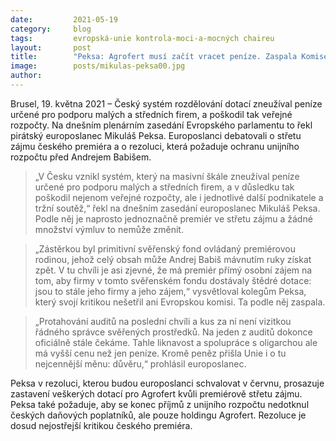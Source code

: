 ```yaml
---
date:         2021-05-19
category:     blog
tags:         evropská-unie kontrola-moci-a-mocných chaireu
layout:       post
title:        "Peksa: Agrofert musí začít vracet peníze. Zaspala Komise i česká vláda"
image:        posts/mikulas-peksa00.jpg
author:       
---
```



Brusel, 19. května 2021 – Český systém rozdělování dotací zneužíval peníze určené pro podporu malých a středních firem, a poškodil tak veřejné rozpočty. Na dnešním plenárním zasedání Evropského parlamentu to řekl pirátský europoslanec Mikuláš Peksa. Europoslanci debatovali o střetu zájmu českého premiéra a o rezoluci, která požaduje ochranu unijního rozpočtu před Andrejem Babišem.

> „V Česku vznikl systém, který na masivní škále zneužíval peníze určené pro podporu malých a středních firem, a v důsledku tak poškodil nejenom veřejné rozpočty, ale i jednotlivé další podnikatele a tržní soutěž,“ řekl na dnešním zasedání europoslanec Mikuláš Peksa. Podle něj je naprosto jednoznačně premiér ve střetu zájmu a žádné množství výmluv to nemůže změnit.

> „Zástěrkou byl primitivní svěřenský fond ovládaný premiérovou rodinou, jehož celý obsah může Andrej Babiš mávnutím ruky získat zpět. V tu chvíli je asi zjevné, že má premiér přímý osobní zájem na tom, aby firmy v tomto svěřenském fondu dostávaly štědré dotace: jsou to stále jeho firmy a jeho zájem,“ vysvětloval kolegům Peksa, který svojí kritikou nešetřil ani Evropskou komisi. Ta podle něj zaspala.

> „Protahování auditů na poslední chvíli a kus za ní není vizitkou řádného správce svěřených prostředků. Na jeden z auditů dokonce oficiálně stále čekáme. Tahle liknavost a spolupráce s oligarchou ale má vyšší cenu než jen peníze. Kromě peněz přišla Unie i o tu nejcennější měnu: důvěru,“ prohlásil europoslanec.

Peksa v rezoluci, kterou budou europoslanci schvalovat v červnu, prosazuje zastavení veškerých dotací pro Agrofert kvůli premiérově střetu zájmu. Peksa také požaduje, aby se konec příjmů z unijního rozpočtu nedotknul českých daňových poplatníků, ale pouze holdingu Agrofert. Rezoluce je dosud nejostřejší kritikou českého premiéra.
